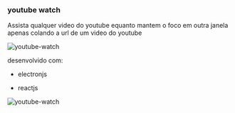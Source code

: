 ### youtube watch

Assista qualquer video do youtube equanto mantem o foco em outra janela apenas colando a url de um video do youtube 

![youtube-watch](https://user-images.githubusercontent.com/59934575/87355249-6fa1c500-c536-11ea-9ae8-b20cc194fbc9.png)


desenvolvido com:

- electronjs

- reactjs

![youtube-watch](https://user-images.githubusercontent.com/59934575/87354398-e2aa3c00-c534-11ea-915b-6d95b5680600.gif)
